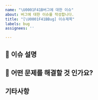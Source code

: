 ```yaml
---
name: "\U0001F41B버그에 대한 이슈"
about: 버그에 대한 이슈를 작성합니다.
title: "[\U0001F41BBug] 이슈제목"
labels: bug
assignees: ''

---
```


## 🚨 이슈 설명

## 📢 어떤 문제를 해결할 것 인가요?

## 기타사항
